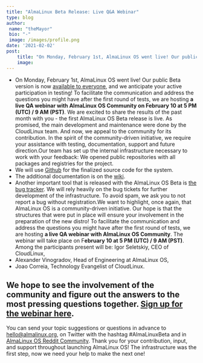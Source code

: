 ```yaml
---
title: "AlmaLinux Beta Release: Live Q&A Webinar"
type: blog
author: 
 name: "theMayor"
 bio: "-"
 image: /images/profile.png
date: '2021-02-02'
post:
    title: "On Monday, February 1st, AlmaLinux OS went live! Our public Beta version is now available to everyone, and we anticipate your active participation in..."
    image: 
---
```


- On Monday, February 1st, AlmaLinux OS went live! Our public Beta version is now [available to everyone](https://repo.almalinux.org/almalinux/8.3-beta/), and we anticipate your active participation in testing! To facilitate the communication and address the questions you might have after the first round of tests, we are hosting **a live QA webinar with AlmaLinux OS Community on February 10 at 5 PM (UTC) / 9 AM (PST)**. We are excited to share the results of the past month with you - the first AlmaLinux OS Beta release is live. As promised, the main development and maintenance were done by the CloudLinux team. And now, we appeal to the community for its contribution. In the spirit of the community-driven initiative, we require your assistance with testing, documentation, support and future direction.Our team has set up the internal infrastructure necessary to work with your feedback: We opened public repositories with all packages and registries for the project.
- We will use [Github](https://github.com/AlmaLinux) for the finalized source code for the system.
- The additional documentation is on the [wiki](https://wiki.almalinux.org/).
- Another important tool that is released with the AlmaLinux OS Beta is [the bug tracker](https://bugs.almalinux.org/login_page.php). We will rely heavily on the bug tickets for further development of the infrastructure. To avoid spam, we ask you to not report a bug without registration.We want to highlight, once again, that AlmaLinux OS is a community-driven initiative. Our hope is that the structures that were put in place will ensure your involvement in the preparation of the new distro! To facilitate the communication and address the questions you might have after the first round of tests, we are hosting **a live QA webinar with AlmaLinux OS Community**. The webinar will take place on F**ebruary 10 at 5 PM (UTC) / 9 AM (PST)**. Among the participants present will be: Igor Seletskiy, CEO of CloudLinux,
- Alexander Vinogradov, Head of Engineering at AlmaLinux OS,
- Joao Correia, Technology Evangelist of CloudLinux.

## We hope to see the involvement of the community and figure out the answers to the most pressing questions together. [Sign up for the webinar here](https://blog.almalinux.org/webinars/almalinux-beta-qa-webinar/).

You can send your topic suggestions or questions in advance to [hello@almalinux.org](mailto:hello@almalinux.org), on Twitter with the hashtag #AlmaLinuxBeta and in [AlmaLinux OS Reddit Community](https://www.reddit.com/r/AlmaLinux/). Thank you for your contribution, input, and support throughout launching AlmaLinux OS! The infrastructure was the first step, now we need your help to make the next one!
